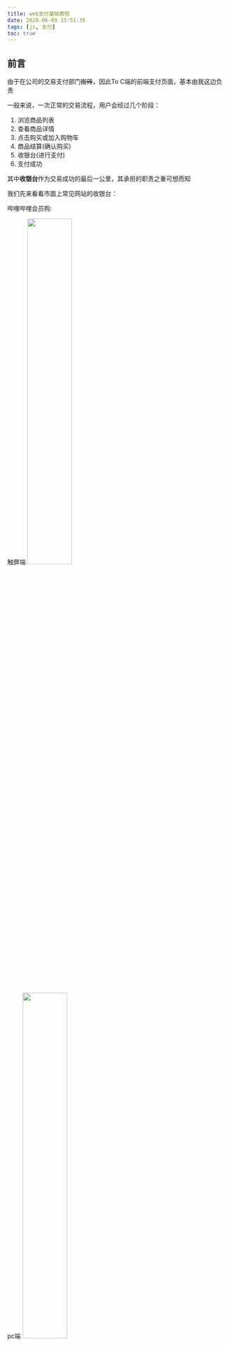 ```yaml
---
title: web支付基础教程
date: 2020-06-09 15:51:35
tags: [js, 支付]
toc: true
---
```


## 前言
由于在公司的交易支付部门~~搬砖~~，因此To C端的前端支付页面，基本由我这边负责

一般来说，一次正常的交易流程，用户会经过几个阶段：
1. 浏览商品列表
2. 查看商品详情
3. 点击购买或加入购物车
4. 商品结算(确认购买)
5. 收银台(进行支付)
6. 支付成功

其中**收银台**作为交易成功的最后一公里，其承担的职责之重可想而知

我们先来看看市面上常见网站的收银台：

<!-- more -->

哔哩哔哩会员购:

触屏端
<img src="http://pic.deepred5.com/cahsier-bili-mc.png" style="width: 45%">

pc端
<img src="http://pic.deepred5.com/cashier-bili-pc.png" style="width: 45%">

app端
<img src="http://pic.deepred5.com/cashier-bili-app.jpeg" style="width: 45%">

慕课网:

触屏端
<img src="http://pic.deepred5.com/cashier-immoc-mc.png" style="width: 45%">

pc端
<img src="http://pic.deepred5.com/cashier-immoc-pc.png" style="width: 45%">

app端
<img src="http://pic.deepred5.com/cashier-immoc-app.jpeg" style="width: 45%">

可以看出，收银台页面一般要适配3个终端：pc端，触屏端，app端。因此，主流的第三方支付平台(微信，支付宝，花呗分期，京东白条)也需要能支持这三种场景的支付

接下来，我们就来分析下不同支付渠道在不同终端下，支付的实现方式

由于支付涉及部门核心业务，因此就不拿公司线上的收银台做讲解了。支付交互流程，主要参考**哔哩哔哩会员购**和**慕课网**（~~没有利益相关~~）

<font color="#6495ed">注意：本文只考虑前端支付业务的实现，后端支付业务的实现，暂不考虑</font>

## 支付宝(花呗分期)

[支付宝开发文档](https://opendocs.alipay.com/open/204/)

花呗分期其实就是支付宝的拓展，原理基本一致，就不重复累赘

### pc端

交互方式1：

在pc端点击支付宝支付，网页新打开一个页面(`window.open()`)，这个页面指向的是支付宝官方收银台页面

![](http://pic.deepred5.com/314978918e1131b82c8df90083d0c7b8%20.png)

交互方式2:

在pc端点击支付宝支付，网页展示一个二维码，需要用户打开支付宝app进行扫码支付


![](http://pic.deepred5.com/cashier-aili-qr.png)

b站提供了一个很巧妙的思路：把微信，支付宝，qq三个支付二维码统一成了一个二维码。(原理后面会[讲解](#JSAPI)，本质是调用不同容器的`JSAPI`)

两种交互方式，点击支付按钮时，其实都是把当前的订单号以及一些相关信息发给后端

```javascript
const payNum = '123abc';

ajax({ 
  url: '/api/alipay', // 支付api
  type: 'POST',
  data: {
    payNum: payNum, // 订单号
    other: 'demo', // 其他参数
}).then((res) => {
  const { payUrl } = res;

  // 交互方法1:
  // payUrl如果是支付宝的收银台，则新打开一个页面
  // payUrl一般是 https://mapi.alipay.com/gateway.do 这种，一般会带上return_url参数和其他各种数据，页面最后被重定向到支付宝收银台
  window.open(payUrl);

  // 交互方式2:
  // payUrl如果是支付宝的扫码地址，则创建一个二维码弹窗
  // payUrl一般是 https://qr.alipay.com/bax06893swswc4inaknv505d 这种，页面最后被重定向到支付宝收银台，该收银台可以唤起支付宝app
  qrcode({
    width: 175,
    height: 175,
    url: payUrl
  });
}).catch((err) => {
  console.log('提交失败')
})
```
由于支付是异步进行的，所以需要前端去查询该笔订单是否支付成功

对于交互方式1，由于支付页面已经转移到支付宝收银台，所以在支付宝收银台支付成功后，支付宝收银台会自动跳转回`return_url`(`return_url`是我们当初跳到支付宝收银台时带上的参数，一般指向支付成功页)。

不过由于我们使用的是`window.open`打开的新页面，所以当用户回到我们的收银台时，我们需要打开一个弹框，主动询问用户是否支付成功。如果用户点击了支付完成，我们需要查询该笔订单是否真正支付成功。

![](http://pic.deepred5.com/cashier-immoc-modal.png)

```javascript
// 打开支付宝收银台
window.open(payUrl);

// 在当前页面打开弹窗，询问用户是否支付成功
createFinishWindow()
```

对于交互方式2，由于仍然是在当前页进行扫码支付，因此创建二维码弹窗后，我们马上就要轮询进行查询订单状态
```javascript
const payNum = '123abc'

// 创建一个二维码弹窗
qrcode({
  width: 175,
  height: 175,
  url: payUrl
});

// 轮询查询订单状态
function getPayStatus() {
  ajax({ 
    url: '/api/getPayStatus', // 支付状态api
    data: {
      payNum: payNum, // 订单号
      other: 'demo', // 其他参数
    },
    type: 'POST'
  ).then((res) => {
    if (res.payStatus === 0) {
      // 支付成功，跳到成功页
      window.location.href = `/success/${payNum}`;
      clearTimeout(statusTimeId);
    } else {
      // 还未支付，继续轮询
      statusTimeId = setTimeout(getPayStatus, 3000);
    }
  }).catch((err) => {
    // 接口报错，继续轮询
    statusTimeId = setTimeout(getPayStatus, 3000);
  })
}



let statusTimeId = setTimeout(getPayStatus, 3000);
```

### 触屏端

交互方式：

在触屏端点击支付宝支付，页面直接跳转到支付宝收银台，该页面会尝试唤起手机上的支付宝app

<img src="http://pic.deepred5.com/cashier-aili-mc.jpeg" style="width: 45%">

其实触屏端原理和pc端基本一样，只不过在触屏端，有可能需要自己拼装一个form表单，而不是直接跳到链接（当然主要看后端的实现）

```javascript
const payNum = '123abc';

// 模拟表单提交
function formSubmit(formData, url) {
    const form = $('<form method="post" target="_self"></form>');
    form.attr('action', url);
    let input;
    $.each(formData, function (i, v) {
      input = $('<input type="hidden">');
      input.attr("name", i);
      input.attr("value", v);
      form.append(input);
    });
    $(document.body).append(form);
    form.submit();
    form.remove();
  }

ajax({ 
  url: '/api/alipay', // 支付api
  type: 'POST',
  data: {
    payNum: payNum, // 订单号
    other: 'demo', // 其他参数
}).then((res) => {
  const { formData, url } = res;
  if (formData) {
    // 需要前端自己构建表单
    formSubmit(formData, url)
  } else {
    // 直接跳转链接(后端已经拼装好表单)
    window.location.href = url;
  }
}).catch((err) => {
  console.log('提交失败')
})
```

支付成功后，同理支付宝会跳转到`return_url`的地址

需要注意：在微信浏览器里，支付宝是不能被唤起的(~~就是这么霸道~~)

解决方法：

方法一：微信环境隐藏支付宝入口

方法二：微信环境，点击支付宝支付，引导用户使用其他浏览器打开页面

### JSAPI
如果我们能诱导用户使用支付宝客户端的`扫一扫`打开我们触屏端的收银台页面，那么其实我们也可以使用支付宝提供的`JSAPI`唤起收银台

**这也是b站实现微信，支付宝，qq同一个二维码都能付款的原理，这三个客户端都提供了自己的`JSAPI`，用户用不同的客户端扫码，都会进入同一个页面（b站实现），这个中转页根据容器环境，调用不同`JSAPI`的支付功能**

[支付宝H5开放文档](https://myjsapi.alipay.com/jsapi/index.html)

关于`jsbridge`的知识，可以查看我之前的文章[jsbridge初探](http://anata.me/2020/03/04/jsbridge%E5%88%9D%E6%8E%A2/)

`JSAPI`的简单示例
```javascript
function ready(callback) {
  // 如果jsbridge已经注入则直接调用
  if (window.AlipayJSBridge) {
    callback && callback();
  } else {
    // 如果没有注入则监听注入的事件
    document.addEventListener('AlipayJSBridgeReady', callback, false);
  }
}
ready(function () {
  // 显示一个提示框
  AlipayJSBridge.call('toast', {
    content: 'hello'
  });
});
```
唤起收银台需要使用[Alipay JSSDK](https://myjsapi.alipay.com/alipayjsapi/index.html)

```html
<script src="https://gw.alipayobjects.com/as/g/h5-lib/alipayjsapi/3.1.1/alipayjsapi.inc.min.js"></script>

<button id="J_btn" class="btn btn-default">支付</button>
<script>
  var btn = document.querySelector('#J_btn');
  btn.addEventListener('click', function(){
    ap.tradePay({
      tradeNO: '201802282100100427058809844'
    }, function(res){
      ap.alert(res.resultCode);
    });
  });
</script>
```

### app端

现在的app基本都是`Hybrid App`，如果在app端，你的收银台页面不是原生实现的，那么就可以直接使用webview加载触屏端的线上收银台即可

> 手机网站支付产品不建议在APP端使用

这是支付宝官网文档建议的，因此如果你希望得到最佳的支付体验，建议客户端的开发同学接入支付宝SDK，当然这部分已经超出了前端的范围

不过一般在app端中，我们仍然使用webview加载触屏端的前端页面，只不过在app中，我们的前端代码，通过`jsbridge`，调用客户端的支付方法即可

```javascript
const payNum = '123abc';

// 支付回调函数
window.ali_pay_callback = function(res) {
  if (res.status === 0) {
    // 支付成功
  } else {
    // 支付失败
  }
}

// APPSDK是webview注入的全局对象，可以调用原生方法
APPSDK.invoke('ali_pay', {
  payNum: payNum, // 订单号
  other: 'demo', // 其他参数
}, 'ali_pay_callback');
```

### 小程序

[小程序唤起支付文档](https://opendocs.alipay.com/mini/api/openapi-pay)

小程序支付和APP支付的支付流程与体验基本一致，可以在当前页面唤起支付宝收银台
```javascript
const payNum = '123abc';

my.request({
  url: 'https://demo.com/api/alipay',// 须加httpRequest域白名单
  method: 'POST',
  data: { // data里的key、value是开发者自定义的
    from: '支付宝',
    payNum: payNum, // 订单号
    other: 'demo', // 其他参数
  },
  dataType: 'json',
  success: function(res) {
    my.alert({content: 'success'});
  },
  fail: function(res) {
    my.alert({content: 'fail'});
  },
  complete: function(res) {
    my.hideLoading();
    my.alert({content: 'complete'});
  }
});

```

### 支付宝支付小结

我们从pc端，触屏端，app端三个方面了解了支付宝支付的基本原理。可以看出：支付的前端实现，其实并不复杂，而真正的难点在于后端支付系统的实现。至于最难的支付宝唤起问题，其实支付宝收银台自身已经实现了唤起功能，无需我们实现


## 微信

[微信支付开发文档](https://pay.weixin.qq.com/static/product/product_intro.shtml?name=qrcode)

### pc端

[扫码支付文档](https://pay.weixin.qq.com/wiki/doc/api/native.php?chapter=6_1)

交互方式：

由于微信并没有像支付宝提供了pc端的官方收银台，所以点击微信支付，我们一般都是直接弹出二维码弹窗，要求用户进行扫码支付，用户扫码则可以直接唤起微信支付。弹出二维码的同时，我们需要立即轮询查询支付状态。

<img src="http://pic.deepred5.com/cashier-wx.jpeg" style="width: 45%">

```javascript
const payNum = '123abc';

ajax({ 
  url: '/api/weixinpay', // 支付api
  type: 'POST',
  data: {
    payNum: payNum, // 订单号
    other: 'demo', // 其他参数
}).then((res) => {
  const { qrUrl } = res;

  // qrUrl是微信的扫码地址，一般是 weixin://wxpay/bizpayurl?pr=P1oi4x6 ，这段schema通过微信扫一扫可以唤起微信支付
  qrcode({
    width: 175,
    height: 175,
    url: qrUrl
  });

  // 开始轮询支付结果
  // 代码省略，可以参考之前的支付宝pc端实现
}).catch((err) => {
  console.log('提交失败')
})
```

### 触屏端

[H5支付文档](https://pay.weixin.qq.com/wiki/doc/api/H5.php?chapter=15_1)


交互方式：

在触屏端点击微信支付，页面直接跳转到微信支付中间页，该页面会尝试唤起微信支付

与支付宝收银台不同的是，微信支付中间页在调起微信收银台后超过5秒，会自动跳转会`redirect_url`，因此无法保证页面回跳时，支付流程已结束，所以商户设置的`redirect_url`地址不能自动执行查单操作，应让用户去点击按钮触发查单操作

![](http://pic.deepred5.com/cashier-bili-wx.png)

```javascript
// 代码省略，基本和支付宝的触屏端一样

// 微信支付中转页一般是这种格式的url地址

// https://wx.tenpay.com/cgi-bin/mmpayweb-bin/checkmweb?prepay_id=wx111408048537349a5434e53d1930739300&package=1982317760&redirect_url=https://m.imooc.com/myorder
```

需要注意：微信支付中转页一般不能直接用浏览器访问，因为中转页需要判断`referer`是否是商户申请H5时提交的授权域名。如果你直接用浏览器访问，`referer`为空，导致页面并不会加载成功。如果是APP里调起H5支付，需要在webview中手动设置`referer`

还有一种取巧的方法，我们可以不使用微信中转页，直接在当前页唤起支付

```javascript
// 后端直接返回一段schema

const schema = `weixin://wap/pay?appid%3Dwxd6841de60b02faef%26noncestr%3D095525b24fc94111a3663068c8dc8a90%26package%3DWAP%26prepayid%3Dwx091027118037832f961440d31092022500%26sign%3D2CF5A14607C6AAEDE382758CA87B973F%26timestamp%3D1591669631`

// 移动端就能唤起微信支付
window.location.href = schema;
```
不过这种方法，`schema`容易被第三方app的`webveiw`拦截，从而调起支付失败。比如在支付宝和微博访问收银台，如果使用该方法，就会唤起微信失败。因此，还是建议使用微信中转页，由中转页唤起微信比较保险

### JSAPI
如果我们的收银台页面是在微信浏览器里打开的，那么我们可以使用微信提供的`JSAPI`唤起支付

[JSAPI支付文档](https://pay.weixin.qq.com/wiki/doc/api/jsapi.php?chapter=7_7&index=6)

```javascript
const payNum = '123abc';

function onBridgeReady(wxJsApiParam) {
    window.WeixinJSBridge.invoke(
      'getBrandWCPayRequest',
      wxJsApiParam,//josn串
      function (res) {
        if (res.err_msg == "get_brand_wcpay_request:ok") {
          // 支付成功
          location.href = `/success/${payNum}`;
        } else if (res.err_msg == "get_brand_wcpay_request:fail") {
          // 支付失败
        }
      }
    );
  }

function weixinPay(wxJsApiParam) {
    if (typeof WeixinJSBridge == "undefined") {
      if (document.addEventListener) {
        document.addEventListener('WeixinJSBridgeReady', function () { onBridgeReady(wxJsApiParam) }, false);
      } else if (document.attachEvent) {
        document.attachEvent('WeixinJSBridgeReady', function () { onBridgeReady(wxJsApiParam) });
        document.attachEvent('onWeixinJSBridgeReady', function () { onBridgeReady(wxJsApiParam) });
      }
    } else {
      onBridgeReady(wxJsApiParam);
    }
  }

ajax({ 
  url: '/api/weixin_jsapi', // 支付api
  type: 'POST',
  data: {
    payNum: payNum, // 订单号
    other: 'demo', // 其他参数
}).then((res) => {
  const { jsapiData } = res;
  // jsapiData是一串json字符串，里面包含了appId，paySign等各种数据，用来调起微信支付
  weixinPay(JSON.parse(jsapiData));
}).catch((err) => {
  console.log('提交失败')
})
```

使用`JSAPI`需要我们有微信公众平台，因为下单必传的参数`openid`，需要我们在公众平台设置获取openid的域名，才能获取成功

除了使用微信浏览器内置的`WeixinJSBridge`对象，我们也可以使用[JSSDK](https://developers.weixin.qq.com/doc/offiaccount/OA_Web_Apps/JS-SDK.html)

```html
<script src="http://res.wx.qq.com/open/js/jweixin-1.6.0.js"></script>
<script>
wx.chooseWXPay({
  timestamp: 0, 
  nonceStr: '', 
  package: '', 
  signType: '', 
  paySign: '',
  success: function (res) {
    // 支付成功后的回调函数
  }
});
</script>
```

### app端

[APP支付文档](https://pay.weixin.qq.com/wiki/doc/api/app/app.php?chapter=8_1)

> H5支付不建议在APP端使用，如需要在APP中使用微信支付，请接APP支付

微信官方文档同样不建议在APP端使用触屏端的支付方式，因此最好接入微信SDK。前端同样可以使用`jsbridge`调用客户端的微信支付方法，可以参考前面支付宝的`app端`方式。

### 小程序

[小程序支付文档](https://pay.weixin.qq.com/wiki/doc/api/wxa/wxa_api.php?chapter=7_3&index=1)

小程序支付其实和微信`JSAPI`支付非常类似，都需要先获取到`Openid`，调用相同的API

```javascript
wx.requestPayment({
  timeStamp: '',
  nonceStr: '',
  package: '',
  signType: 'MD5',
  paySign: '',
  success (res) { },
  fail (res) { }
})
```
### 微信支付小结

微信支付在`JSAPI`和小程序的流程上比较复杂些，因为涉及到公众号`access_token` `openid` 等一系列权限的获取。不过总的来说，复杂难度主要还是在后端方面。

## 其他第三方支付
除了主流的微信支付和支付宝支付，我们有可能还需要对接一些其他第三方支付平台，比如：QQ，PayPal, 银联，京东白条，各大银行等等，当然原理也是大同小异。

同时，我们也可以使用第三方聚合支付平台，比如[度小满支付](https://b.dxmpay.com/#/detail?type=bank)，这些平台已经集成好了各大银行信用卡和存储卡支付功能，我们可以很容易的接入sdk，节约开发成本。

## 总结
web支付由于开发条件要求很高(至少要有注册公司)，因此大部分同学日常工作接触并不是很多。当然本文也仅仅是回顾了下日常开发中，前端在web支付中的一些常见套路。

真正实际项目里，我们仍然会面临很多问题和难点，这时就需要我们见招拆招(~~抱紧大佬大腿~~)了。

## 参考
1. [web开发中的支付宝支付和微信支付](https://www.jianshu.com/p/155757d2b9eb)
2. [微信支付文档](https://pay.weixin.qq.com/wiki/doc/apiv3/wxpay/pages/index.shtml)
3. [支付宝文档](https://opendocs.alipay.com/open/)